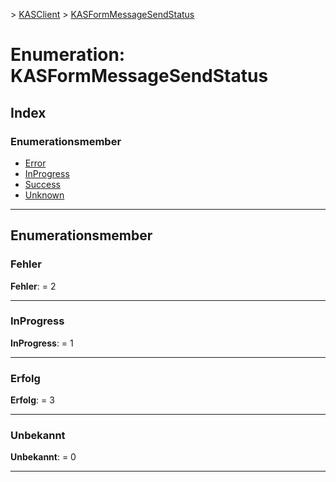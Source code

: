 [](../README.md) > [KASClient](../modules/kasclient.md) > [KASFormMessageSendStatus](../enums/kasclient.kasformmessagesendstatus.md)

# <a name="enumeration-kasformmessagesendstatus"></a>Enumeration: KASFormMessageSendStatus

## <a name="index"></a>Index 

### <a name="enumeration-members"></a>Enumerationsmember

* [Error](kasclient.kasformmessagesendstatus.md#error)
* [InProgress](kasclient.kasformmessagesendstatus.md#inprogress)
* [Success](kasclient.kasformmessagesendstatus.md#success)
* [Unknown](kasclient.kasformmessagesendstatus.md#unknown)

---

## <a name="enumeration-members"></a>Enumerationsmember

<a id="error"></a>

###  <a name="error"></a>Fehler

**Fehler**: = 2

___

<a id="inprogress"></a>

###  <a name="inprogress"></a>InProgress

**InProgress**: = 1

___

<a id="success"></a>

###  <a name="success"></a>Erfolg

**Erfolg**: = 3

___

<a id="unknown"></a>

###  <a name="unknown"></a>Unbekannt

**Unbekannt**: = 0

___

